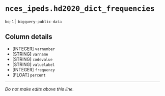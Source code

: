 # `nces_ipeds.hd2020_dict_frequencies`
`bq-1` | `bigquery-public-data`

## Column details
* [INTEGER]   `varnumber`
* [STRING]    `varname`
* [STRING]    `codevalue`
* [STRING]    `valuelabel`
* [INTEGER]   `frequency`
* [FLOAT]     `percent`

-------------------------------------------------------------------------------
*Do not make edits above this line.*
